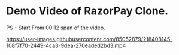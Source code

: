 
# Demo Video of RazorPay Clone. 
PS - Start From 00:12 span of the video.

https://user-images.githubusercontent.com/85052879/218408145-108f7f70-2449-4ca3-9dea-270eaded2bd3.mp4


